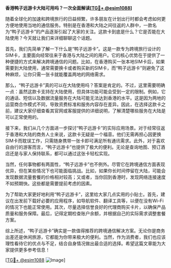 **香港鸭子远游卡大陆可用吗？一次全面解读[[TG💪+ @esim1088](https://t.me/s/esim1088)]**

随着全球化的加速和跨境旅行的日益频繁，许多朋友在计划出行时都会考虑如何更方便地使用当地的通信服务。特别是在香港和大陆之间往返的人群中，一款名为“鸭子远游卡”的产品逐渐引起了大家的关注。这款卡到底是什么？它是否能在大陆使用？今天就让我们来详细聊聊这个话题。

首先，我们先简单了解一下什么是“鸭子远游卡”。这是一款专为跨境旅行设计的SIM卡，主要面向经常往来于香港与大陆之间的用户。它的核心优势在于提供了一种便捷的方式来解决跨境通信的问题。比如，在香港购买一张本地SIM卡后，如果需要到大陆使用，通常需要换卡或者购买新的SIM卡，而“鸭子远游卡”则避免了这种麻烦，让你只需一张卡就能覆盖两地的网络需求。

那么，“鸭子远游卡”真的可以在大陆使用吗？答案是肯定的。不过，这里需要明确一点：虽然这款卡支持在大陆使用，但具体功能可能会受到一定的限制。例如，它的通话、短信以及数据流量服务在大陆可能无法达到香港的水平。这是因为两地的运营商合作模式不同，导致资费标准和服务内容存在差异。因此，在选择这款卡之前，建议大家仔细查看其官网或客服提供的详细说明，了解清楚哪些服务在大陆是可以正常使用的。

接下来，我们从几个方面进一步探讨“鸭子远游卡”的实际应用场景。对于经常往返于香港和大陆的商务人士来说，这款卡无疑是一个福音。他们无需再担心因更换SIM卡而耽误工作，只需随身携带一张卡即可满足所有通讯需求。此外，对于喜欢自由行的游客而言，“鸭子远游卡”也提供了极大的便利。无论是查询地图、预订酒店还是与家人保持联系，都可以通过这张卡轻松实现。

当然，任何事物都有两面性，“鸭子远游卡”也不例外。尽管它在跨境通信方面表现优异，但在某些情况下也可能面临挑战。比如，如果你长时间停留在大陆，可能会发现数据流量套餐的价格相对较高；又或者，当你回到香港时，发现网络连接速度不如预期快。这些都是需要提前考虑的因素。

为了帮助大家更好地利用“鸭子远游卡”，这里给大家几点实用的小贴士。首先，建议在出发前下载好必要的应用程序，如导航软件、翻译工具等，以便在没有Wi-Fi的情况下也能正常使用。其次，尽量选择信誉良好的代理商购买卡片，以确保产品质量和服务保障。最后，记得定期检查账户余额，并根据自己的实际需求调整套餐方案。

综上所述，“鸭子远游卡”确实是一款值得推荐的跨境通信解决方案。无论你是商务出差还是休闲旅游，它都能为你带来极大的便利。当然，作为消费者，我们也应该理性看待它的优点与不足，结合自身情况做出最合适的选择。希望这篇文章能为大家提供更多参考信息！

[[TG💪+ @esim1088](https://t.me/s/esim1088) ![Image](https://i.postimg.cc/4NQfJmqS/Snipaste-2025-05-13-00-14-12.png)]